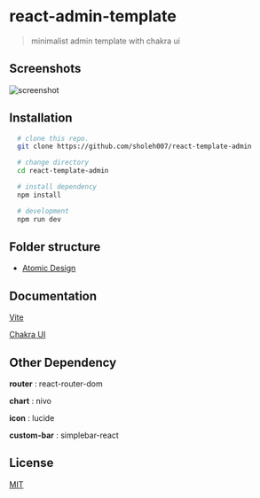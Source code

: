 
# react-admin-template

>  minimalist admin template with chakra ui



## Screenshots

![screenshot](https://user-images.githubusercontent.com/49017406/219822366-97b0e49a-04f6-4aa2-b427-52ea547afbbb.jpg)


## Installation

```bash
  # clone this repo.
  git clone https://github.com/sholeh007/react-template-admin

  # change directory
  cd react-template-admin

  # install dependency
  npm install

  # development
  npm run dev
```
## Folder structure

 - [Atomic Design](https://awesomeopensource.com/project/elangosundar/awesome-README-templates)


## Documentation

[Vite](https://vitejs.dev/)

[Chakra UI](https://chakra-ui.com/)


## Other Dependency

**router** : react-router-dom

**chart** : nivo

**icon** : lucide

**custom-bar** : simplebar-react


## License

[MIT](https://choosealicense.com/licenses/mit/)

